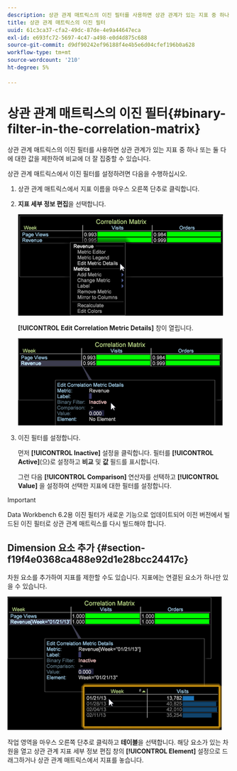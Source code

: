```yaml
---
description: 상관 관계 매트릭스의 이진 필터를 사용하면 상관 관계가 있는 지표 중 하나 또는 둘 다에 대한 값을 제한하여 비교에 더 잘 집중할 수 있습니다.
title: 상관 관계 매트릭스의 이진 필터
uuid: 61c3ca37-cfa2-49dc-87de-4e9a44647eca
exl-id: e693fc72-5697-4c47-a498-e0d4d875c688
source-git-commit: d9df90242ef96188f4e4b5e6d04cfef196b0a628
workflow-type: tm+mt
source-wordcount: '210'
ht-degree: 5%

---
```


# 상관 관계 매트릭스의 이진 필터{#binary-filter-in-the-correlation-matrix}

상관 관계 매트릭스의 이진 필터를 사용하면 상관 관계가 있는 지표 중 하나 또는 둘 다에 대한 값을 제한하여 비교에 더 잘 집중할 수 있습니다.

상관 관계 매트릭스에서 이진 필터를 설정하려면 다음을 수행하십시오.

1. 상관 관계 매트릭스에서 지표 이름을 마우스 오른쪽 단추로 클릭합니다.
1. **지표 세부 정보 편집**&#x200B;을 선택합니다.

   ![](assets/correlation_matrix_binary_filter.png)

   **[!UICONTROL Edit Correlation Metric Details]** 창이 열립니다.

   ![](assets/correlation_matrix_metric_details.png)

1. 이진 필터를 설정합니다.

   먼저 **[!UICONTROL Inactive]** 설정을 클릭합니다. 필터를 **[!UICONTROL Active]**(으)로 설정하고 **비교** 및 **값** 필드를 표시합니다.

   그런 다음 **[!UICONTROL Comparison]** 연산자를 선택하고 **[!UICONTROL Value]** 을 설정하여 선택한 지표에 대한 필터를 설정합니다.

>[!IMPORTANT]
>
>Data Workbench 6.2용 이진 필터가 새로운 기능으로 업데이트되어 이전 버전에서 빌드된 이진 필터로 상관 관계 매트릭스를 다시 빌드해야 합니다.

## Dimension 요소 추가 {#section-f19f4e0368ca488e92d1e28bcc24417c}

차원 요소를 추가하여 지표를 제한할 수도 있습니다. 지표에는 연결된 요소가 하나만 있을 수 있습니다.

![](assets/correlation_matrix_element.png)

작업 영역을 마우스 오른쪽 단추로 클릭하고 **테이블**&#x200B;을 선택합니다. 해당 요소가 있는 차원을 열고 상관 관계 지표 세부 정보 편집 창의 **[!UICONTROL Element]** 설정으로 드래그하거나 상관 관계 매트릭스에서 지표를 놓습니다.
